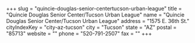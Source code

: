 +++
slug = "quincie-douglas-senior-centertucson-urban-league"
title = "Quincie Douglas Senior Center/Tucson Urban League"
name = "Quincie Douglas Senior Center/Tucson Urban League"
address = "1575 E. 36th St."
cityIndexKey = "city-az-tucson"
city = "Tucson"
state = "AZ"
postal = "85713"
website = ""
phone = "520-791-2507"
fax = ""
+++
